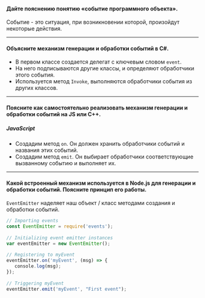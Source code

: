 #### Дайте пояснению понятию «событие программного объекта».

Событие - это ситуация, при возникновении которой, произойдут
некоторые действия.

---
#### Объясните механизм генерации и обработки событий в C#.

- В первом классе создается делегат с ключевым словом `event`.
- На него подписываются другие классы, и определяют обработчики этого события.
- Используется метод `Invoke`, выполняются обработчики события из других классов.

---
#### Поясните как самостоятельно реализовать механизм генерации и обработки событий на JS или С++.

##### JavaScript

- Создадим метод `on`. Он должен хранить обработчики событий и названия этих событий.
- Создадим метод `emit`. Он выбирает обработчики соответствующие вызванному событию и выполняет их.

---
#### Какой встроенный механизм используется в Node.js для генерации и обработки событий. Поясните принцип его работы.

`EventEmitter` наделяет наш объект / класс методами создания и обработки событий.

```js
// Importing events
const EventEmitter = require('events');
   
// Initializing event emitter instances 
var eventEmitter = new EventEmitter();
  
// Registering to myEvent 
eventEmitter.on('myEvent', (msg) => {
   console.log(msg);
});
  
// Triggering myEvent
eventEmitter.emit('myEvent', "First event");
```
